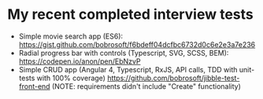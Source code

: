 # My recent completed interview tests

- Simple movie search app (ES6): https://gist.github.com/bobrosoft/f6bdeff04dcfbc6732d0c6e2e3a7e236
- Radial progress bar with controls (Typescript, SVG, SCSS, BEM): https://codepen.io/anon/pen/EbNzvP
- Simple CRUD app (Angular 4, Typescript, RxJS, API calls, TDD with unit-tests with 100% coverage) https://github.com/bobrosoft/jibble-test-front-end (NOTE: requirements didn't include "Create" functionality)
